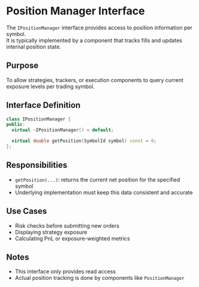 # Position Manager Interface

The `IPositionManager` interface provides access to position information per symbol.  
It is typically implemented by a component that tracks fills and updates internal position state.

## Purpose

To allow strategies, trackers, or execution components to query current exposure levels per trading symbol.

## Interface Definition

```cpp
class IPositionManager {
public:
  virtual ~IPositionManager() = default;

  virtual double getPosition(SymbolId symbol) const = 0;
};
```

## Responsibilities

- `getPosition(...)`: returns the current net position for the specified symbol
- Underlying implementation must keep this data consistent and accurate

## Use Cases

- Risk checks before submitting new orders
- Displaying strategy exposure
- Calculating PnL or exposure-weighted metrics

## Notes

- This interface only provides read access
- Actual position tracking is done by components like `PositionManager`